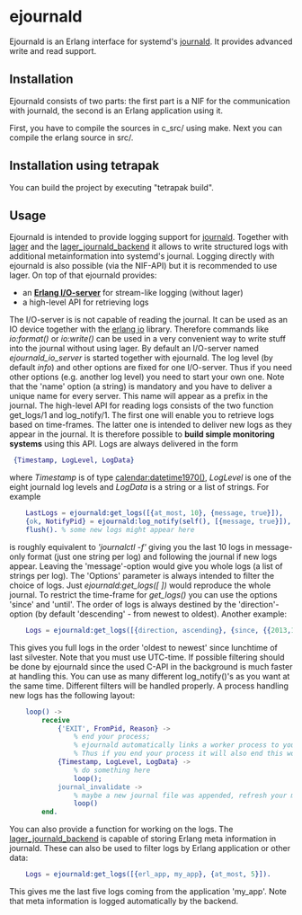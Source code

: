 ejournald
=========

Ejournald is an Erlang interface for systemd's [journald](http://www.freedesktop.org/software/systemd/man/systemd-journald.service.html). It provides advanced write and read support.

Installation
------------

Ejournald consists of two parts: the first part is a NIF for the communication with journald, the second is an Erlang application using it.

First, you have to compile the sources in c_src/ using make. Next you can compile the erlang source in src/. 

Installation using tetrapak
--------------------------
You can build the project by executing "tetrapak build". 

Usage
-----

Ejournald is intended to provide logging support for [journald](http://www.freedesktop.org/software/systemd/man/systemd-journald.service.html). Together with [lager](https://github.com/basho/lager) and the [lager_journald_backend](https://github.com/travelping/lager_journald_backend) it allows to write structured logs with additional metainformation into systemd's journal. Logging directly with ejournald is also possible (via the NIF-API) but it is recommended to use lager. On top of that ejournald provides:

- an **[Erlang I/O-server](http://www.erlang.org/doc/apps/stdlib/io_protocol.html)** for stream-like logging (without lager)
- a high-level API for retrieving logs

The I/O-server is is not capable of reading the journal. It can be used as an IO device together with the [erlang io](http://erlang.org/doc/man/io.html) library. Therefore commands like *io:format()* or *io:write()* can be used in a very convenient way to write stuff into the journal without using lager. By default an I/O-server named *ejournald_io_server* is started together with ejournald. The log level (by default *info*) and other options are fixed for one I/O-server. Thus if you need other options (e.g. another log level) you need to start your own one. Note that the 'name' option (a string) is mandatory and you have to deliver a unique name for every server. This name will appear as a prefix in the journal.
The high-level API for reading logs consists of the two function get_logs/1 and log_notify/1. The first one will enable you to retrieve logs based on time-frames. The latter one is intended to deliver new logs as they appear in the journal. It is therefore possible to **build simple monitoring systems** using this API. Logs are always delivered in the form

```erlang
 {Timestamp, LogLevel, LogData}
```

where *Timestamp* is of type [calendar:datetime1970()](http://www.erlang.org/doc/man/calendar.html#type-datetime1970), *LogLevel* is one of the eight journald log levels and *LogData* is a string or a list of strings. For example 

```erlang
    LastLogs = ejournald:get_logs([{at_most, 10}, {message, true}]),
    {ok, NotifyPid} = ejournald:log_notify(self(), [{message, true}]),
    flush(). % some new logs might appear here 
```

is roughly equivalent to *'journalctl -f'* giving you the last 10 logs in message-only format (just one string per log) and following the journal if new logs appear. Leaving the 'message'-option would give you whole logs (a list of strings per log). The 'Options' parameter is always intended to filter the choice of logs. Just *ejournald:get_logs([ ])* would reproduce the whole journal. To restrict the time-frame for *get_logs()* you can use the options 'since' and 'until'. The order of logs is always destined by the 'direction'-option (by default 'descending' - from newest to oldest). Another example:

```erlang
    Logs = ejournald:get_logs([{direction, ascending}, {since, {{2013,12,31},{12,0,0}} }]).
```

This gives you full logs in the order 'oldest to newest' since lunchtime of last silvester. Note that you must use UTC-time. If possible filtering should be done by ejournald since the used C-API in the background is much faster at handling this. You can use as many different log_notify()'s as you want at the same time. Different filters will be handled properly. A process handling new logs has the following layout:

```erlang
    loop() ->
        receive 
            {'EXIT', FromPid, Reason} ->
                % end your process;
                % ejournald automatically links a worker process to your pid.
                % Thus if you end your process it will also end this worker.
            {Timestamp, LogLevel, LogData} ->
                % do something here
                loop();
            journal_invalidate ->
                % maybe a new journal file was appended, refresh your monitors!
                loop()
        end.
```

You can also provide a function for working on the logs. The [lager_journald_backend](https://github.com/travelping/lager_journald_backend) is capable of storing Erlang meta information in journald. These can also be used to filter logs by Erlang application or other data:

```erlang
    Logs = ejournald:get_logs([{erl_app, my_app}, {at_most, 5}]).
```

This gives me the last five logs coming from the application 'my_app'. Note that meta information is logged automatically by the backend.
